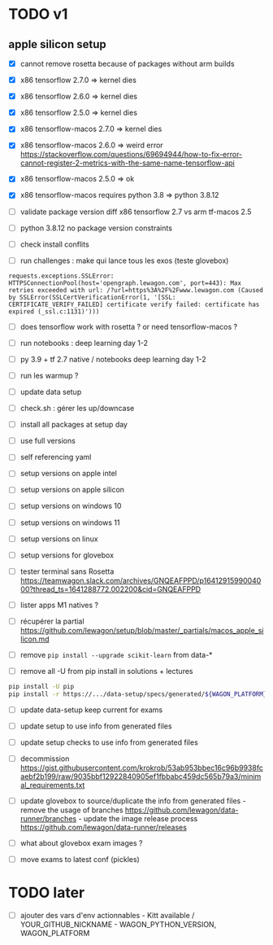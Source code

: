 
# TODO v1

## apple silicon setup

- [x] cannot remove rosetta because of packages without arm builds
- [x] x86 tensorflow 2.7.0 => kernel dies
- [x] x86 tensorflow 2.6.0 => kernel dies
- [x] x86 tensorflow 2.5.0 => kernel dies
- [x] x86 tensorflow-macos 2.7.0 => kernel dies
- [x] x86 tensorflow-macos 2.6.0 => weird error https://stackoverflow.com/questions/69694944/how-to-fix-error-cannot-register-2-metrics-with-the-same-name-tensorflow-api
- [x] x86 tensorflow-macos 2.5.0 => ok
- [x] x86 tensorflow-macos requires python 3.8 => python 3.8.12

- [ ] validate package version diff x86 tensorflow 2.7 vs arm tf-macos 2.5

- [ ] python 3.8.12 no package version constraints

- [ ] check install conflits
- [ ] run challenges : make qui lance tous les exos (teste glovebox)
```
requests.exceptions.SSLError: HTTPSConnectionPool(host='opengraph.lewagon.com', port=443): Max retries exceeded with url: /?url=https%3A%2F%2Fwww.lewagon.com (Caused by SSLError(SSLCertVerificationError(1, '[SSL: CERTIFICATE_VERIFY_FAILED] certificate verify failed: certificate has expired (_ssl.c:1131)')))
```

- [ ] does tensorflow work with rosetta ? or need tensorflow-macos ?
- [ ] run notebooks : deep learning day 1-2


- [ ] py 3.9 + tf 2.7 native / notebooks deep learning day 1-2



- [ ] run les warmup ?

- [ ] update data setup
- [ ] check.sh : gérer les up/downcase

- [ ] install all packages at setup day

- [ ] use full versions

- [ ] self referencing yaml

- [ ] setup versions on apple intel
- [ ] setup versions on apple silicon
- [ ] setup versions on windows 10
- [ ] setup versions on windows 11
- [ ] setup versions on linux
- [ ] setup versions for glovebox

- [ ] tester terminal sans Rosetta https://teamwagon.slack.com/archives/GNQEAFPPD/p1641291599004000?thread_ts=1641288772.002200&cid=GNQEAFPPD
- [ ] lister apps M1 natives ?

- [ ] récupérer la partial https://github.com/lewagon/setup/blob/master/_partials/macos_apple_silicon.md

- [ ] remove `pip install --upgrade scikit-learn` from data-*
- [ ] remove all -U from pip install in solutions + lectures


``` bash
pip install -U pip
pip install -r https://.../data-setup/specs/generated/${WAGON_PLATFORM}.txt
```

- [ ] update data-setup keep current for exams

- [ ] update setup to use info from generated files

- [ ] update setup checks to use info from generated files

- [ ] decommission https://gist.githubusercontent.com/krokrob/53ab953bbec16c96b9938fcaebf2b199/raw/9035bbf12922840905ef1fbbabc459dc565b79a3/minimal_requirements.txt

- [ ] update glovebox to source/duplicate the info from generated files
      - remove the usage of branches https://github.com/lewagon/data-runner/branches
      - update the image release process https://github.com/lewagon/data-runner/releases

- [ ] what about glovebox exam images ?

- [ ] move exams to latest conf (pickles)

# TODO later

- [ ] ajouter des vars d'env actionnables
      - Kitt available / YOUR_GITHUB_NICKNAME
      - WAGON_PYTHON_VERSION, WAGON_PLATFORM
